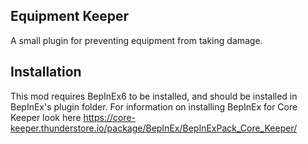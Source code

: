 ## Equipment Keeper 

A small plugin for preventing equipment from taking damage.

## Installation

This mod requires BepInEx6 to be installed, and should be installed in BepInEx's plugin folder. 
For information on installing BepInEx for Core Keeper look here https://core-keeper.thunderstore.io/package/BepInEx/BepInExPack_Core_Keeper/
